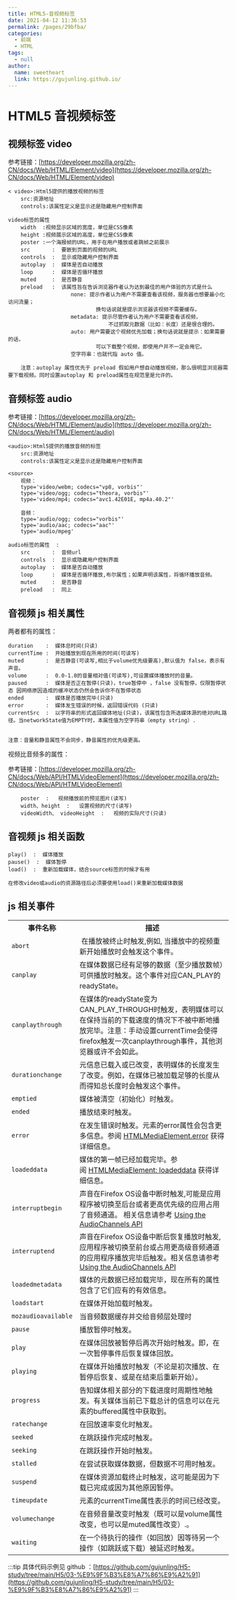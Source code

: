 ```yaml
---
title: HTML5-音视频标签
date: 2021-04-12 11:36:53
permalink: /pages/29bfba/
categories: 
  - 前端
  - HTML
tags: 
  - null
author: 
  name: sweetheart
  link: https://gujunling.github.io/
---
```

# HTML5 音视频标签

## 视频标签 video

参考链接：[https://developer.mozilla.org/zh-CN/docs/Web/HTML/Element/video](https://developer.mozilla.org/zh-CN/docs/Web/HTML/Element/video)

```
< video>:Html5提供的播放视频的标签
    src:资源地址
    controls:该属性定义是显示还是隐藏用户控制界面

video标签的属性
    width  :视频显示区域的宽度，单位是CSS像素
	height :视频展示区域的高度，单位是CSS像素
	poster :一个海报帧的URL，用于在用户播放或者跳帧之前展示
    src		  :	 要嵌到页面的视频的URL
    controls  :  显示或隐藏用户控制界面
    autoplay  :  媒体是否自动播放
    loop  	  :  媒体是否循环播放
    muted  	  :  是否静音
    preload   :  该属性旨在告诉浏览器作者认为达到最佳的用户体验的方式是什么
                    none: 提示作者认为用户不需要查看该视频，服务器也想要最小化访问流量；
                            换句话说就是提示浏览器该视频不需要缓存。
                    metadata: 提示尽管作者认为用户不需要查看该视频，
                                不过抓取元数据（比如：长度）还是很合理的。
                    auto: 用户需要这个视频优先加载；换句话说就是提示：如果需要的话，
                            可以下载整个视频，即使用户并不一定会用它。
                    空字符串：也就代指 auto 值。

	注意：autoplay 属性优先于 preload 假如用户想自动播放视频，那么很明显浏览器需要下载视频。同时设置autoplay 和 preload属性在规范里是允许的。
```

## 音频标签 audio

参考链接：[https://developer.mozilla.org/zh-CN/docs/Web/HTML/Element/audio](https://developer.mozilla.org/zh-CN/docs/Web/HTML/Element/audio)

```
<audio>:Html5提供的播放音频的标签
	src:资源地址
	controls:该属性定义是显示还是隐藏用户控制界面

<source>
	视频：
	type='video/webm; codecs="vp8, vorbis"'
	type='video/ogg; codecs="theora, vorbis"'
	type='video/mp4; codecs="avc1.42E01E, mp4a.40.2"'

	音频：
	type='audio/ogg; codecs="vorbis"'
	type='audio/aac; codecs="aac"'
	type='audio/mpeg'

audio标签的属性	:
    src       :  音频url
	controls  :  显示或隐藏用户控制界面
	autoplay  :  媒体是否自动播放
    loop  	  :  媒体是否循环播放,布尔属性；如果声明该属性，将循环播放音频。
    muted  	  :  是否静音
	preload   :  同上
```

## 音视频 js 相关属性

两者都有的属性：

```
duration    :  媒体总时间(只读)
currentTime :  开始播放到现在所用的时间(可读写)
muted       :  是否静音(可读写,相比于volume优先级要高),默认值为 false，表示有声音。
volume      :  0.0-1.0的音量相对值(可读写),可设置媒体播放时的音量。
paused      :  媒体是否正在暂停(只读)，true暂停中 ，false 没有暂停，仅限暂停状态 因网络原因造成的缓冲状态仍然会告诉你不在暂停状态
ended       :  媒体是否播放完毕(只读)
error       :  媒体发生错误的时候，返回错误代码 (只读)
currentSrc  :  以字符串的形式返回媒体地址(只读)，该属性包含所选媒体源的绝对URL路径。当networkState值为EMPTY时，本属性值为空字符串（empty string）.


注意：音量和静音属性不会同步，静音属性的优先级更高。
```

视频比音频多的属性：

参考链接：[https://developer.mozilla.org/zh-CN/docs/Web/API/HTMLVideoElement](https://developer.mozilla.org/zh-CN/docs/Web/API/HTMLVideoElement)

```
    poster  :   视频播放前的预览图片(读写)
    width、height  :   设置视频的尺寸(读写)
    videoWidth、 videoHeight  :   视频的实际尺寸(只读)
```

## 音视频 js 相关函数

```
play()  :  媒体播放
pause()  :  媒体暂停
load()  :  重新加载媒体，结合source标签的时候才有用

在修改video或audio的资源路径后必须要使用load()来重新加载媒体数据
```

## js 相关事件

<table class="standard-table">
 <tbody>
  <tr>
   <th>事件名称</th>
   <th>描述</th>
  </tr>
  <tr>
   <td><code>abort</code></td>
   <td>&nbsp;在播放被终止时触发,例如, 当播放中的视频重新开始播放时会触发这个事件。</td>
  </tr>
  <tr>
   <td><code>canplay</code></td>
   <td>在媒体数据已经有足够的数据（至少播放数帧）可供播放时触发。这个事件对应CAN_PLAY的readyState。</td>
  </tr>
  <tr>
   <td><code>canplaythrough</code></td>
   <td>在媒体的readyState变为CAN_PLAY_THROUGH时触发，表明媒体可以在保持当前的下载速度的情况下不被中断地播放完毕。注意：手动设置currentTime会使得firefox触发一次canplaythrough事件，其他浏览器或许不会如此。</td>
  </tr>
  <tr>
   <td><code>durationchange</code></td>
   <td>元信息已载入或已改变，表明媒体的长度发生了改变。例如，在媒体已被加载足够的长度从而得知总长度时会触发这个事件。</td>
  </tr>
  <tr>
   <td><code>emptied</code></td>
   <td>媒体被清空（初始化）时触发。</td>
  </tr>
  <tr>
   <td><code>ended</code></td>
   <td>播放结束时触发。</td>
  </tr>
  <tr>
   <td><code>error</code></td>
   <td>在发生错误时触发。元素的error属性会包含更多信息。参阅&nbsp;<a href="/https://developer.mozilla.org/zh-CN/docs/Web/API/HTMLMediaElement/error">HTMLMediaElement.error</a>&nbsp;获得详细信息。</td>
  </tr>
  <tr>
   <td><code>loadeddata</code></td>
   <td>媒体的第一帧已经加载完毕。参阅&nbsp;<a href="https://developer.mozilla.org/zh-CN/docs/Web/API/HTMLMediaElement/loadeddata_event">HTMLMediaElement: loadeddata</a>&nbsp;获得详细信息。</td>
  </tr>
  <tr>
   <td><code>interruptbegin</code></td>
   <td>声音在Firefox OS设备中断时触发,可能是应用程序被切换至后台或者更高优先级的应用占用了音频通道。 相关信息请参考 <a href="https://developer.mozilla.org/zh-CN/docs/Web/API/AudioChannels_API/Using_the_AudioChannels_API">Using the AudioChannels API</a></td>
  </tr>
  <tr>
   <td><code>interruptend</code></td>
   <td>声音在Firefox OS设备中断后恢复播放时触发,应用程序被切换至前台或占用更高级音频通道的应用程序播放完毕后触发。相关信息请参考 <a href="https://developer.mozilla.org/zh-CN/docs/Web/API/AudioChannels_API/Using_the_AudioChannels_API">Using the AudioChannels API</a></td>
  </tr>
  <tr>
   <td><code>loadedmetadata</code></td>
   <td>媒体的元数据已经加载完毕，现在所有的属性包含了它们应有的有效信息。</td>
  </tr>
  <tr>
   <td><code>loadstart</code></td>
   <td>在媒体开始加载时触发。</td>
  </tr>
  <tr>
   <td><code>mozaudioavailable</code></td>
   <td>当音频数据缓存并交给音频层处理时</td>
  </tr>
  <tr>
   <td><code>pause</code></td>
   <td>播放暂停时触发。</td>
  </tr>
  <tr>
   <td><code>play</code></td>
   <td>在媒体回放被暂停后再次开始时触发。即，在一次暂停事件后恢复媒体回放。</td>
  </tr>
  <tr>
   <td><code>playing</code></td>
   <td>在媒体开始播放时触发（不论是初次播放、在暂停后恢复、或是在结束后重新开始）。</td>
  </tr>
  <tr>
   <td><code>progress</code></td>
   <td>告知媒体相关部分的下载进度时周期性地触发。有关媒体当前已下载总计的信息可以在元素的buffered属性中获取到。</td>
  </tr>
  <tr>
   <td><code>ratechange</code></td>
   <td>在回放速率变化时触发。</td>
  </tr>
  <tr>
   <td><code>seeked</code></td>
   <td>在跳跃操作完成时触发。</td>
  </tr>
  <tr>
   <td><code>seeking</code></td>
   <td>在跳跃操作开始时触发。</td>
  </tr>
  <tr>
   <td><code>stalled</code></td>
   <td>在尝试获取媒体数据，但数据不可用时触发。</td>
  </tr>
  <tr>
   <td><code>suspend</code></td>
   <td>在媒体资源加载终止时触发，这可能是因为下载已完成或因为其他原因暂停。</td>
  </tr>
  <tr>
   <td><code>timeupdate</code></td>
   <td>元素的currentTime属性表示的时间已经改变。</td>
  </tr>
  <tr>
   <td><code>volumechange</code></td>
   <td>在音频音量改变时触发（既可以是volume属性改变，也可以是muted属性改变）.。</td>
  </tr>
  <tr>
   <td><code>waiting</code></td>
   <td>在一个待执行的操作（如回放）因等待另一个操作（如跳跃或下载）被延迟时触发。</td>
  </tr>
 </tbody>
</table>

:::tip
具体代码示例见 github ：[https://github.com/gujunling/H5-study/tree/main/H5/03-%E9%9F%B3%E8%A7%86%E9%A2%91](https://github.com/gujunling/H5-study/tree/main/H5/03-%E9%9F%B3%E8%A7%86%E9%A2%91)
:::
